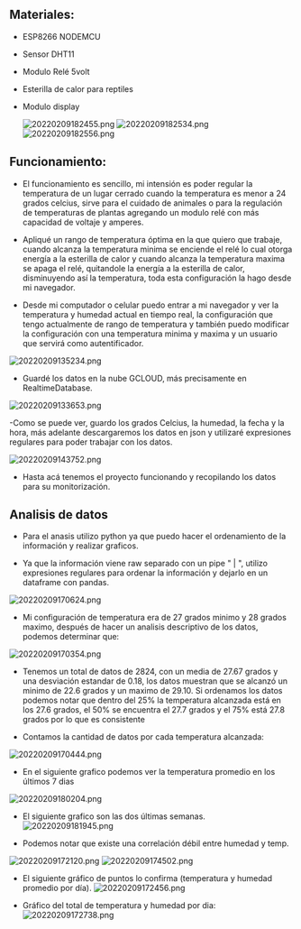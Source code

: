 ## Materiales:
- ESP8266 NODEMCU
- Sensor DHT11
- Modulo Relé 5volt
- Esterilla de calor para reptiles
- Modulo display
	
	![20220209182455.png](https://github.com/fathooo/Control_temperatura/blob/main/attachments/Pasted%20image%2020220209182455.png)
	![20220209182534.png](https://github.com/fathooo/Control_temperatura/blob/main/attachments/Pasted%20image%2020220209182534.png)
	![20220209182556.png](https://github.com/fathooo/Control_temperatura/blob/main/attachments/Pasted%20image%2020220209182556.png)
	
## Funcionamiento:
- El funcionamiento es sencillo, mi intensión es poder regular la temperatura de un lugar cerrado cuando la temperatura es menor a 24 grados celcius, sirve para el cuidado de animales o para la regulación de temperaturas de plantas agregando un modulo relé con más capacidad de voltaje y amperes.

- Apliqué un rango de temperatura óptima en la que quiero que trabaje, cuando alcanza la temperatura minima se enciende el relé lo cual otorga energía a la esterilla de calor y cuando alcanza la temperatura maxima se apaga el relé, quitandole la energía a la esterilla de calor, disminuyendo así la temperatura, toda esta configuración la hago desde mi navegador.

- Desde mi computador o celular puedo entrar a mi navegador y ver la temperatura y humedad actual en tiempo real, la configuración que tengo actualmente de rango de temperatura y también puedo modificar la configuración con una temperatura minima y maxima y un usuario que servirá como autentificador. 

![20220209135234.png](https://github.com/fathooo/Control_temperatura/blob/main/attachments/Pasted%20image%2020220209135234.png)
	
- Guardé los datos en la nube GCLOUD, más precisamente en RealtimeDatabase.	
	
![20220209133653.png](https://github.com/fathooo/Control_temperatura/blob/main/attachments/Pasted%20image%2020220209133653.png)

-Como se puede ver,  guardo los grados Celcius, la humedad, la fecha y la hora, más adelante descargaremos los datos en json y utilizaré expresiones regulares para poder trabajar con los datos.

![20220209143752.png](https://github.com/fathooo/Control_temperatura/blob/main/attachments/Pasted%20image%2020220209143752.png)

- Hasta acá tenemos el proyecto funcionando y recopilando los datos para su monitorización.

## Analisis de datos

- Para el anasis utilizo python ya que puedo hacer el ordenamiento de la información y realizar graficos.

- Ya que la información viene raw separado con un pipe " | ", utilizo expresiones regulares para ordenar la información y dejarlo en un dataframe con pandas.
 
![20220209170624.png](https://github.com/fathooo/Control_temperatura/blob/main/attachments/Pasted%20image%2020220209170624.png)

- Mi configuración de temperatura era de 27 grados minimo y 28 grados maximo, después de hacer un analisis descriptivo de los datos, podemos determinar que: 

![20220209170354.png](https://github.com/fathooo/Control_temperatura/blob/main/attachments/Pasted%20image%2020220209170354.png)

- Tenemos un total de datos de 2824, con un media de 27.67 grados y una desviación estandar de 0.18, los datos muestran que se alcanzó un minimo de 22.6 grados y un maximo de 29.10. Si ordenamos los datos podemos notar que dentro del 25% la temperatura alcanzada está en los 27.6 grados, el 50% se encuentra el 27.7 grados y el 75% está  27.8 grados por lo que es consistente

- Contamos la cantidad de datos por cada temperatura alcanzada:

![20220209170444.png](https://github.com/fathooo/Control_temperatura/blob/main/attachments/Pasted%20image%2020220209170444.png)

- En el siguiente grafico podemos ver la temperatura promedio en los últimos 7 dias

![20220209180204.png](https://github.com/fathooo/Control_temperatura/blob/main/attachments/Pasted%20image%2020220209180204.png)

- El siguiente grafico son las dos últimas semanas.
![20220209181945.png](https://github.com/fathooo/Control_temperatura/blob/main/attachments/Pasted%20image%2020220209181945.png)

- Podemos notar que existe una correlación débil entre humedad y temp.

![20220209172120.png](https://github.com/fathooo/Control_temperatura/blob/main/attachments/Pasted%20image%2020220209172120.png)
![20220209174502.png](https://github.com/fathooo/Control_temperatura/blob/main/attachments/Pasted%20image%2020220209174502.png)

- El siguiente gráfico de puntos lo confirma (temperatura y humedad promedio por día).
![20220209172456.png](https://github.com/fathooo/Control_temperatura/blob/main/attachments/Pasted%20image%2020220209172456.png)

- Gráfico del total de temperatura y humedad por dia:
![20220209172738.png](https://github.com/fathooo/Control_temperatura/blob/main/attachments/Pasted%20image%2020220209172738.png)

